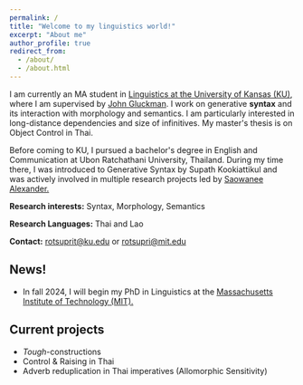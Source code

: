 ```yaml
---
permalink: /
title: "Welcome to my linguistics world!"
excerpt: "About me"
author_profile: true
redirect_from: 
  - /about/
  - /about.html
---
```



I am currently an MA student in [Linguistics at the University of Kansas (KU)](https://linguistics.ku.edu), where I am supervised by [John Gluckman](https://www.jgluckman.com/index.html). I work on generative **syntax** and its interaction with morphology and semantics. I am particularly interested in long-distance dependencies and size of infinitives. My master's thesis is on Object Control in Thai.

Before coming to KU, I pursued a bachelor's degree in English and Communication at Ubon Ratchathani University, Thailand. During my time there, I was introduced to Generative Syntax by Supath Kookiattikul and was actively involved in multiple research projects led by [Saowanee Alexander.](http://info.la.ubu.ac.th/bio/cv.asp?id=145) 


**Research interests:** Syntax, Morphology, Semantics

**Research Languages:** Thai and Lao

**Contact:** [rotsuprit@ku.edu]() or [rotsupri@mit.edu]() 

## News!
  - In fall 2024, I will begin my PhD in Linguistics at the [Massachusetts Institute of Technology (MIT).](https://linguistics.mit.edu)
    
## Current projects
  - _Tough_-constructions
  - Control & Raising in Thai
  - Adverb reduplication in Thai imperatives (Allomorphic Sensitivity)
